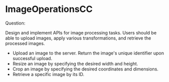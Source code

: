 # ImageOperationsCC

Question:

Design  and implement APIs  for image processing tasks. Users should be able to upload images, apply various transformations, and retrieve the processed images.
- Upload an image to the server. Return the image's unique identifier upon successful upload.
- Resize an image by specifying the desired width and height.
- Crop an image by specifying the desired coordinates and dimensions.
- Retrieve a specific image by its ID.



